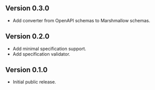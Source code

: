 ## Version 0.3.0

* Add converter from OpenAPI schemas to Marshmallow schemas.

## Version 0.2.0

* Add minimal specification support.
* Add specification validator.

## Version 0.1.0

* Initial public release.
